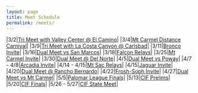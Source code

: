 ```yaml
---
layout: page
title: Meet Schedule
permalink: /meets/
---
```


|3/2|[Tri Meet with Valley Center @ El Camino]({{site.baseurl}}//2023/VC_EC)|
|3/4|[Mt Carmel Distance Carnival]({{site.baseurl}}//2023/MCDC)|
|3/9|[Tri Meet with La Costa Canyon @ Carlsbad]({{site.baseurl}}//2023/LCC_CB)|
|3/11|[Bronco Invite]({{site.baseurl}}//2023/BI)|
|3/16|[Dual Meet vs San Marcos]({{site.baseurl}}//2023/SM)|
|3/18|[Falcon Relays]({{site.baseurl}}//2023/FR)|
|3/25|[Mt Carmel Invite]({{site.baseurl}}//2023/MCI)|
|3/30|[Dual Meet @ Del Norte]({{site.baseurl}}//2023/DN)|
|4/5|[Dual Meet vs Poway]({{site.baseurl}}//2023/PO)|
|4/7 - 4/8|[Arcadia Invite]({{site.baseurl}}//2023/AI)|
|4/14 - 4/15|[Mt Sac Relays]({{site.baseurl}}//2023/MSR)|
|4/15|[Jaguar Invite]({{site.baseurl}}//2023/JI)|
|4/20|[Dual Meet @ Rancho Bernardo]({{site.baseurl}}//2023/RB)|
|4/22|[Frosh-Soph Invite]({{site.baseurl}}//2023/FS)|
|4/27|[Dual Meet vs Mt Carmel]({{site.baseurl}}//2023/MC)|
|5/5|[Palomar League Finals]({{site.baseurl}}//2023/PLF)|
|5/13|[CIF Prelims]({{site.baseurl}}//2023/CIFP)|
|5/20|[CIF Finals]({{site.baseurl}}//2023/CIFF)|
|5/26 - 5/27|[CIF State Meet]({{site.baseurl}}//2023/CIFS)|